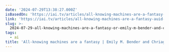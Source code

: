 ```yaml
---
date: '2024-07-29T13:38:27.000Z'
isBasedOn: 'https://iai.tv/articles/all-knowing-machines-are-a-fantasy-auid-2334'
link: 'https://iai.tv/articles/all-knowing-machines-are-a-fantasy-auid-2334'
slug: >-
  2024-07-29-all-knowing-machines-are-a-fantasy-or-emily-m-bender-and-chriag-shah-iai
tags:
  - ai
title: 'All-knowing machines are a fantasy | Emily M. Bender and Chriag Shah » IAI '
---
```

 

